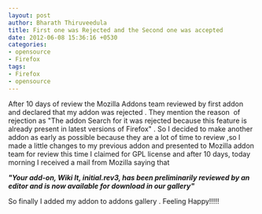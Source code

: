 ```yaml
---
layout: post
author: Bharath Thiruveedula
title: First one was Rejected and the Second one was accepted
date: 2012-06-08 15:36:16 +0530
categories:
- opensource
- Firefox
tags:
- Firefox
- opensource
---
```


After 10 days of review the Mozilla Addons team reviewed by first addon and declared that my addon was rejected . They mention the reason  of rejection as "The addon Search for it was rejected because this feature is already present in latest versions of Firefox" . So I decided to make another addon as early as possible because they are a lot of time to review ,so I made a little changes to my previous addon and presented to Mozilla addon team for review this time I claimed for GPL license and after 10 days, today morning I received a mail from Mozilla saying that 

**_"Your add-on, Wiki It, initial.rev3, has been preliminarily reviewed by an editor and is now available for download in our gallery"_**

So finally I added my addon to addons gallery . Feeling Happy!!!!!
